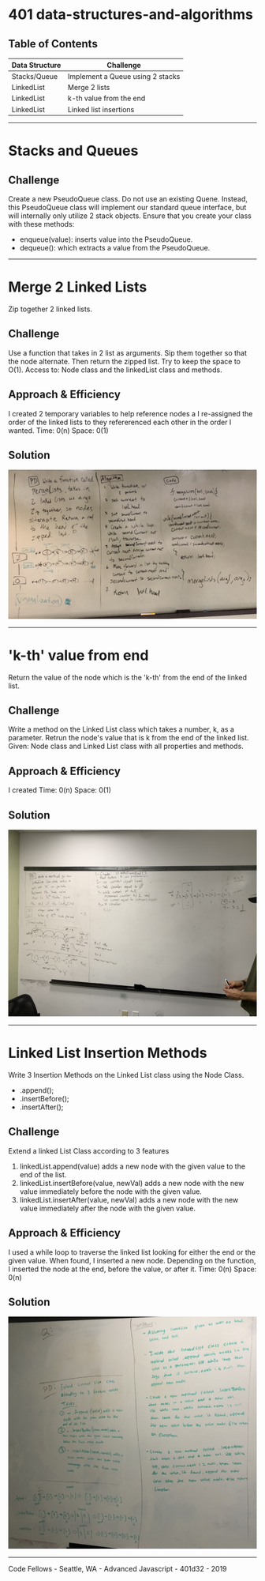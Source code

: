 # 401 data-structures-and-algorithms

## Table of Contents
Data Structure | Challenge
-------------- | ---------------
Stacks/Queue | Implement a Queue using 2 stacks
LinkedList | Merge 2 lists
LinkedList | k-th value from the end
LinkedList | Linked list insertions
<!-- [GitHub](http://github.com) -->
***

# Stacks and Queues

## Challenge
Create a new PseudoQueue class. Do not use an existing Quene. Instead, this PseudoQueue class will implement our standard queue interface, but will internally only utilize 2 stack objects. Ensure that you create your class with these methods:
  - enqueue(value): inserts value into the PseudoQueue.
  - dequeue(): which extracts a value from the PseudoQueue.
  
***

# Merge 2 Linked Lists 
Zip together 2 linked lists.

## Challenge
Use a function that takes in 2 list as arguments. Sip them together so that the node alternate. Then return the zipped list. Try to keep the space to O(1).
Access to: Node class and the linkedList class and methods.

## Approach & Efficiency
I created 2 temporary variables to help reference nodes a I re-assigned the order of the linked lists to they refererenced each other in the order I wanted.
Time: 0(n)
Space: 0(1)

## Solution
![ll-merge.jpg](assets/ll-merge.jpg)

***

# 'k-th' value from end
Return the value of the node which is the 'k-th' from the end of the linked list.

## Challenge
Write a method on the Linked List class which takes a number, k, as a parameter. Retrun the node's value that is k from the end of the linked list.
Given: Node class and Linked List class with all properties and methods.

## Approach & Efficiency
I created 
Time: 0(n)
Space: 0(1)

## Solution
![ll-kth.jpg](assets/ll-kth.jpeg)

***

# Linked List Insertion Methods
Write 3 Insertion Methods on the Linked List class using the Node Class.

- .append();
- .insertBefore();
- .insertAfter();

## Challenge

Extend a linked List Class according to 3 features

1. linkedList.append(value) adds a new node with the given value to the end of the list.
2. linkedList.insertBefore(value, newVal) adds a new node with the new value immediately before the node with the given value.
3. linkedList.insertAfter(value, newVal) adds a new node with the new value immediately after the node with the given value.

## Approach & Efficiency
I used a while loop to traverse the linked list looking for either the end or the given value. When found, I inserted a new node. Depending on the function, I inserted the node at the end, before the value, or after it.
Time: 0(n)
Space: 0(n)

## Solution
![ll-insert.jpg](assets/ll-insert.jpg)

***

Code Fellows - Seattle, WA - Advanced Javascript - 401d32 - 2019